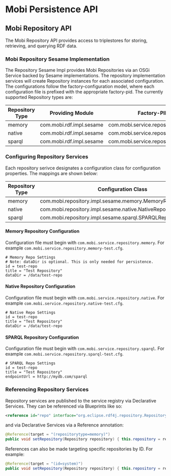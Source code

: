# Mobi Persistence API

## Mobi Repository API

The Mobi Repository API provides access to triplestores for storing, retrieving, and querying RDF data.

### Mobi Repository Sesame Implementation

The Repository Sesame Impl provides Mobi Repositories via an OSGi Service backed by Sesame implementations. The repository implementation services will create Repository instances for each associated configuration. The configurations follow the factory-configuration model, where each configuration file is prefixed with the appropriate factory-pid. The currently supported Repository types are:

| Repository Type | Providing Module | Factory-PID |
| --------------- | ---------------- | ----------- |
| memory | com.mobi.rdf.impl.sesame | com.mobi.service.repository.memory |
| native | com.mobi.rdf.impl.sesame | com.mobi.service.repository.native |
| sparql | com.mobi.rdf.impl.sesame | com.mobi.service.repository.sparql |

### Configuring Repository Services

Each repository serivce designates a configuration class for configuration properties. The mappings are shown below:

| Repository Type | Configuration Class |
| --------------- | ------------------- |
| memory | com.mobi.repository.impl.sesame.memory.MemoryRepositoryConfig |
| native | com.mobi.repository.impl.sesame.native.NativeRepositoryConfig |
| sparql | com.mobi.repository.impl.sesame.sparql.SPARQLRepositoryConfig |

#### Memory Repository Configuration

Configuration file must begin with `com.mobi.service.repository.memory`. For example `com.mobi.service.repository.memory-test.cfg`.

```
# Memory Repo Settings
# Note: dataDir is optional. This is only needed for persistence.
id = test-repo
title = "Test Repository"
dataDir = /data/test-repo
```

#### Native Repository Configuration

Configuration file must begin with `com.mobi.service.repository.native`. For example `com.mobi.service.repository.native-test.cfg`.

```
# Native Repo Settings
id = test-repo
title = "Test Repository"
dataDir = /data/test-repo
```

#### SPARQL Repository Configuration

Configuration file must begin with `com.mobi.service.repository.sparql`. For example `com.mobi.service.repository.sparql-test.cfg`.

```
# SPARQL Repo Settings
id = test-repo
title = "Test Repository"
endpointUrl = http://mydb.com/sparql
```

### Referencing Repository Services

Repository services are published to the service registry via Declarative Services. They can be referenced via Blueprints like so:
 
```xml
<reference id="repo" interface="org.eclipse.rdf4j.repository.Repository" filter="(repositorytype=memory)"/>
```
    
and via Declarative Services via a Reference annotation:

```java
@Reference(target = "(repositorytype=memory)")
public void setRepository(Repository repository) { this.repository = repository; }
```

References can also be made targeting specific repositories by ID. For example:

```java
@Reference(target = "(id=system)")
public void setRepository(Repository repository) { this.repository = repository; }
```
    
